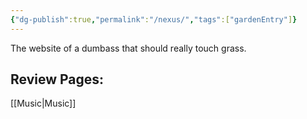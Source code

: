 ```yaml
---
{"dg-publish":true,"permalink":"/nexus/","tags":["gardenEntry"]}
---
```



The website of a dumbass that should really touch grass.

## Review Pages:
[[Music\|Music]]
